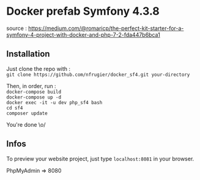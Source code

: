# Docker prefab Symfony 4.3.8  
source : https://medium.com/@romaricp/the-perfect-kit-starter-for-a-symfony-4-project-with-docker-and-php-7-2-fda447b6bca1
## Installation

Just clone the repo with :  
``git clone https://github.com/nfrugier/docker_sf4.git your-directory``  

Then, in order, run :   
`docker-compose build`  
`docker-compose up -d`  
`docker exec -it -u dev php_sf4 bash`  
`cd sf4`  
`composer update`  

You're done \o/ 

## Infos

To preview your website project, just type `localhost:8081` in your browser.

PhpMyAdmin => 8080
 
